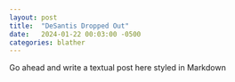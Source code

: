 ```yaml
---
layout: post
title:  "DeSantis Dropped Out"
date:   2024-01-22 00:03:00 -0500
categories: blather
---
```

Go ahead and write a textual post here styled in Markdown
